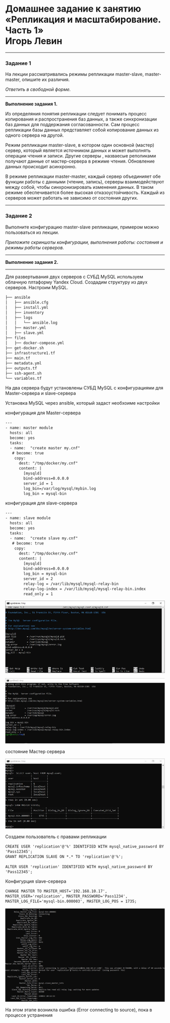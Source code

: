 # Домашнее задание к занятию «Репликация и масштабирование. Часть 1» <br/> Игорь Левин
---

### Задание 1

На лекции рассматривались режимы репликации master-slave, master-master, опишите их различия.

*Ответить в свободной форме.*

---

**Выполнение задания 1.**

Из определяния понятия репликации следует понимать процесс копирования и распространения баз данных, а также синхронизации баз данных для поддержания согласованности. Сам процесс репликации базы данных представляет собой копирование данных из одного сервера на другой.

Режим репликации master-slave, в котором один основной (мастер) сервер, который является источником данных и может выполнять операции чтения и записи. Другие серверы , назваесые реполиками получают данные от мастер-сервера в режиме чтения. Обновление данных происходит асинхронно.

В режиме репликации master-master, каждый сервер объединияет обе функции работы с данными (чтение, запись), серверы взаимодействуют между собой, чтобы синхронизировать изменения данных. В таком режиме обеспечивается более высокая отказоустойчивость. Каждый из серверов может работать не зависимо от состояния других. 



---

### Задание 2

Выполните конфигурацию master-slave репликации, примером можно пользоваться из лекции.

*Приложите скриншоты конфигурации, выполнения работы: состояния и режимы работы серверов.*

---

**Выполнение задания 2.**

---

Для развертывания двух серверов с СУБД MySQL используем облачную плтаформу Yandex Cloud.
Создадим  структуру из двух серверов. Настроим MySQL.


```
├── ansible
│   ├── ansible.cfg
│   ├── install.yml
│   ├── inventory
│   ├── logs
│   │   └── ansible.log
│   ├── master.yml
│   ├── slave.yml
├── files
│   ├── docker-compose.yml
├── get-docker.sh
├── infrastructure1.tf
├── main.tf
├── metadata.yml
├── outputs.tf
├── ssh-agent.sh
└── variables.tf
```

На два сервера будут установлены СУБД MySQL  с конфигурациями для Master-сервера и slave-сервера

Установка MySQL через ansible, который задаст необхоиме настройки



конфигурация для Master-сервера 
```
---
- name: master module
  hosts: all
  become: yes
  tasks:
  - name:  "create master my.cnf"
   # become: true
    copy:
      dest: "/tmp/docker/my.cnf"
      content: |
        [mysqld]
        bind-address=0.0.0.0
        server_id = 1
        log_bin=/var/log/mysql/mybin.log
		log_bin = mysql-bin

```
конфигурация для slave-сервера
```
---
- name: slave module
  hosts: all
  become: yes
  tasks:
  - name:  "create slave my.cnf"
   # become: true
    copy:
      dest: "/tmp/docker/my.cnf"
      content: |
        [mysqld]
        bind-address=0.0.0.0
		log_bin = mysql-bin
		server_id = 2
		relay-log = /var/lib/mysql/mysql-relay-bin
		relay-log-index = /var/lib/mysql/mysql-relay-bin.index
		read_only = 1
```


 ![img1.JPG](https://github.com/elekpow/netology/blob/main/reldb/lesson6/images/img1.JPG)
 
 ![img2.JPG](https://github.com/elekpow/netology/blob/main/reldb/lesson6/images/img2.JPG)


состояние Мастер сервера


 ![master.JPG](https://github.com/elekpow/netology/blob/main/reldb/lesson6/images/master.JPG)


Создаем пользователь с правами репликации

```
CREATE USER 'replication'@'%' IDENTIFIED WITH mysql_native_password BY 'Pass12345';
GRANT REPLICATION SLAVE ON *.* TO 'replication'@'%';

ALTER USER 'replication' IDENTIFIED WITH mysql_native_password BY 'Pass12345';
```

Конфигурция slave-сервера
```
CHANGE MASTER TO MASTER_HOST='192.168.10.17', MASTER_USER='replication', MASTER_PASSWORD='Pass1234', MASTER_LOG_FILE='mysql-bin.000003', MASTER_LOG_POS = 1735;
```


 ![slave.JPG](https://github.com/elekpow/netology/blob/main/reldb/lesson6/images/slave.JPG)


На этом этапе возникла ошибка (Error connecting to source), пока в процессе устранения



